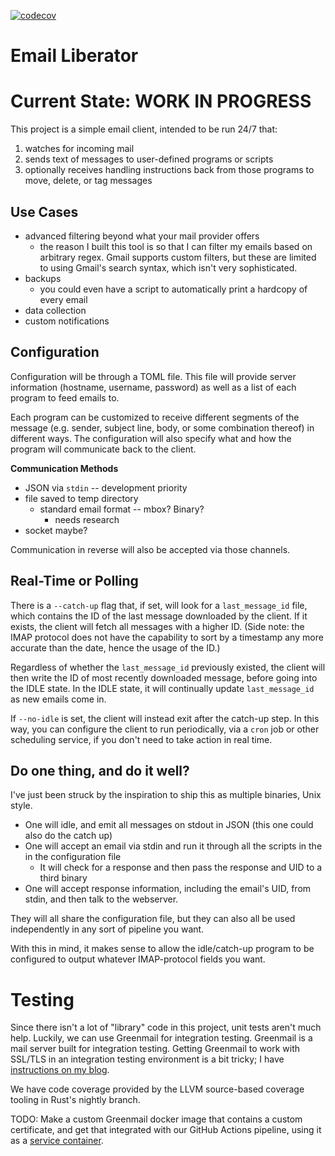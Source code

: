 [![codecov](https://codecov.io/gh/CrispinStichart/email-liberator/branch/main/graph/badge.svg?token=TTIIJOTXNY)](https://codecov.io/gh/CrispinStichart/email-liberator)

# Email Liberator

# Current State: WORK IN PROGRESS

This project is a simple email client, intended to be run 24/7 that:

1. watches for incoming mail
2. sends text of messages to user-defined programs or scripts
3. optionally receives handling instructions back from those programs to move, delete, or tag messages

## Use Cases

* advanced filtering beyond what your mail provider offers
  * the reason I built this tool is so that I can filter my emails based on arbitrary regex. Gmail supports custom filters, but these are limited to using Gmail's search syntax, which isn't very sophisticated.
* backups
  * you could even have a script to automatically print a hardcopy of every email
* data collection
* custom notifications

## Configuration

Configuration will be through a TOML file. This file will provide server information (hostname, username, password) as well as a list of each program to feed emails to.

Each program can be customized to receive different segments of the message (e.g. sender, subject line, body, or some combination thereof) in different ways. The configuration will also specify what and how the program will communicate back to the client. 

**Communication Methods**

* JSON via `stdin` -- development priority
* file saved to temp directory
  * standard email format -- mbox? Binary?
    * needs research
* socket maybe?

Communication in reverse will also be accepted via those channels.

## Real-Time or Polling

There is a `--catch-up` flag that, if set, will look for a `last_message_id` file, which contains the ID of the last message downloaded by the client. If it exists, the client will fetch all messages with a higher ID. (Side note: the IMAP protocol does not have the capability to sort by a timestamp any more accurate than the date, hence the usage of the ID.)

Regardless of whether the `last_message_id` previously existed, the client will then write the ID of most recently downloaded message, before going into the IDLE state. In the IDLE state, it will continually update `last_message_id` as new emails come in.

If `--no-idle` is set, the client will instead exit after the catch-up step. In this way, you can configure the client to run periodically, via a `cron` job or other scheduling service, if you don't need to take action in real time. 

## Do one thing, and do it well?

I've just been struck by the inspiration to ship this as multiple binaries, Unix style. 

* One will idle, and emit all messages on stdout in JSON (this one could also do the catch up)
* One will accept an email via stdin and run it through all the scripts in the in the configuration file
  * It will check for a response and then pass the response and UID to a third binary
* One will accept response information, including the email's UID, from stdin, and then talk to the webserver.

They will all share the configuration file, but they can also all be used independently in any sort of pipeline you want. 

With this in mind, it makes sense to allow the idle/catch-up program to be configured to output whatever IMAP-protocol fields you want. 

# Testing

Since there isn't a lot of "library" code in this project, unit tests aren't much help. Luckily, we can use Greenmail for integration testing. Greenmail is a mail server built for integration testing. Getting Greenmail to work with SSL/TLS in an integration testing environment is a bit tricky; I have [instructions on my blog](https://crispinstichart.github.io/using-SSL-in-greenmail-docker-container/).

We have code coverage provided by the LLVM source-based coverage tooling in Rust's nightly branch.

TODO: Make a custom Greenmail docker image that contains a custom certificate, and get that integrated with our GitHub Actions pipeline, using it as a [service container](https://docs.github.com/en/actions/using-containerized-services/about-service-containers).  